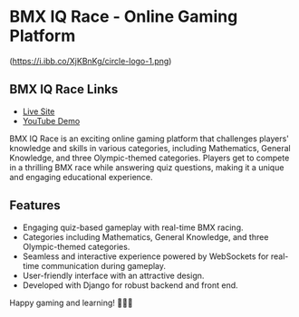 # BMX IQ Race - Online Gaming Platform

(https://i.ibb.co/XjKBnKg/circle-logo-1.png)

## BMX IQ Race Links

- [Live Site](http://bmxrace.uk.to/)
- [YouTube Demo](https://youtu.be/0RVEKCt_jwU)

BMX IQ Race is an exciting online gaming platform that challenges players' knowledge and skills in various categories, including Mathematics, General Knowledge, and three Olympic-themed categories. Players get to compete in a thrilling BMX race while answering quiz questions, making it a unique and engaging educational experience.

## Features

- Engaging quiz-based gameplay with real-time BMX racing.
- Categories including Mathematics, General Knowledge, and three Olympic-themed categories.
- Seamless and interactive experience powered by WebSockets for real-time communication during gameplay.
- User-friendly interface with an attractive design.
- Developed with Django for robust backend and front end.


Happy gaming and learning! 🚀🚴‍♂️
